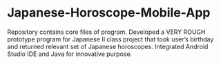 # Japanese-Horoscope-Mobile-App
Repository contains core files of program. Developed a VERY ROUGH prototype program for Japanese II class project that took user’s birthday and returned relevant set of Japanese horoscopes. Integrated Android Studio IDE and Java for innovative purpose.
